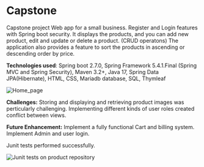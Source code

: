 # Capstone
Capstone project 
Web app for a small business. Register and Login features with Spring boot security. It displays the products, and you can add new product, edit and update or delete a product. (CRUD operatons)
The application also provides a feature to sort the products in ascending or descending order by price. 

**Technologies used**:
Spring boot 2.7.0,
Spring Framework 5.4.1.Final (Spring MVC and Spring Security), 
Maven 3.2+, Java 17, Spring Data JPA(Hibernate), 
HTML, CSS, 
Mariadb database,
SQL, 
Thymleaf

![Home_page](https://user-images.githubusercontent.com/103466469/176535789-5754e446-092f-4eed-a66d-bcb92674cd38.png)

**Challenges:** Storing and displaying and retrieving product images was perticularly challenging. Implementing different kinds of user roles created conflict between views. 

**Future Enhancement:**
Implement a fully functional Cart and billing system.
Implement Admin and user login.

Junit tests performed successfully. 

![Junit tests on product repository](https://user-images.githubusercontent.com/103466469/176535940-de3af837-2c2b-45d7-83c1-4309658c8d6e.png)


